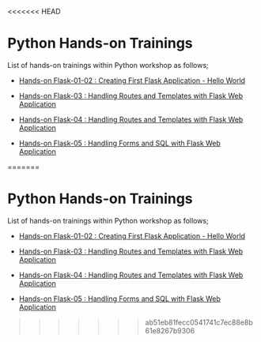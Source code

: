 <<<<<<< HEAD
# Python Hands-on Trainings

List of hands-on trainings within Python workshop as follows;

- [Hands-on Flask-01-02 : Creating First Flask Application - Hello World](./flask-01-02-hello-world-app-Jinja-Template/README.md)

- [Hands-on Flask-03    : Handling Routes and Templates with Flask Web Application](./flask-03-handling-routes-and-templates-on-ec2-linux2/README.md)

- [Hands-on Flask-04    : Handling Routes and Templates with Flask Web Application](./flask-04-handling-forms-run-on-ec2-linux2/README.md)

- [Hands-on Flask-05    : Handling Forms and SQL with Flask Web Application](./flask-05-Handling-Forms-and-SQL-with-Flask-Web-Application/README.md)



=======
# Python Hands-on Trainings

List of hands-on trainings within Python workshop as follows;

- [Hands-on Flask-01-02 : Creating First Flask Application - Hello World](./flask-01-02-hello-world-app-Jinja-Template/README.md)

- [Hands-on Flask-03    : Handling Routes and Templates with Flask Web Application](./flask-03-handling-routes-and-templates-on-ec2-linux2/README.md)

- [Hands-on Flask-04    : Handling Routes and Templates with Flask Web Application](./flask-04-handling-forms-run-on-ec2-linux2/README.md)

- [Hands-on Flask-05    : Handling Forms and SQL with Flask Web Application](./flask-05-Handling-Forms-and-SQL-with-Flask-Web-Application/README.md)



>>>>>>> ab51eb81fecc0541741c7ec88e8b61e8267b9306
